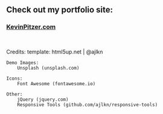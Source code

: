 ## Check out my portfolio site:
### [KevinPitzer.com](https://kevinpitzer.com)

&nbsp;
&nbsp;

Credits:
	template:
		html5up.net | @ajlkn

	Demo Images:
		Unsplash (unsplash.com)

	Icons:
		Font Awesome (fontawesome.io)

	Other:
		jQuery (jquery.com)
		Responsive Tools (github.com/ajlkn/responsive-tools)
